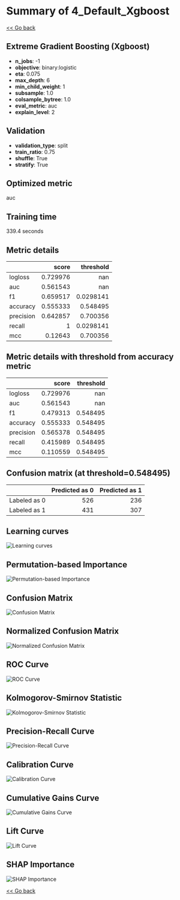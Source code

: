 # Summary of 4_Default_Xgboost

[<< Go back](../README.md)

## Extreme Gradient Boosting (Xgboost)

- **n_jobs**: -1
- **objective**: binary:logistic
- **eta**: 0.075
- **max_depth**: 6
- **min_child_weight**: 1
- **subsample**: 1.0
- **colsample_bytree**: 1.0
- **eval_metric**: auc
- **explain_level**: 2

## Validation

- **validation_type**: split
- **train_ratio**: 0.75
- **shuffle**: True
- **stratify**: True

## Optimized metric

auc

## Training time

339.4 seconds

## Metric details

|           |    score |   threshold |
|:----------|---------:|------------:|
| logloss   | 0.729976 | nan         |
| auc       | 0.561543 | nan         |
| f1        | 0.659517 |   0.0298141 |
| accuracy  | 0.555333 |   0.548495  |
| precision | 0.642857 |   0.700356  |
| recall    | 1        |   0.0298141 |
| mcc       | 0.12643  |   0.700356  |

## Metric details with threshold from accuracy metric

|           |    score |   threshold |
|:----------|---------:|------------:|
| logloss   | 0.729976 |  nan        |
| auc       | 0.561543 |  nan        |
| f1        | 0.479313 |    0.548495 |
| accuracy  | 0.555333 |    0.548495 |
| precision | 0.565378 |    0.548495 |
| recall    | 0.415989 |    0.548495 |
| mcc       | 0.110559 |    0.548495 |

## Confusion matrix (at threshold=0.548495)

|              |   Predicted as 0 |   Predicted as 1 |
|:-------------|-----------------:|-----------------:|
| Labeled as 0 |              526 |              236 |
| Labeled as 1 |              431 |              307 |

## Learning curves

![Learning curves](learning_curves.png)

## Permutation-based Importance

![Permutation-based Importance](permutation_importance.png)

## Confusion Matrix

![Confusion Matrix](confusion_matrix.png)

## Normalized Confusion Matrix

![Normalized Confusion Matrix](confusion_matrix_normalized.png)

## ROC Curve

![ROC Curve](roc_curve.png)

## Kolmogorov-Smirnov Statistic

![Kolmogorov-Smirnov Statistic](ks_statistic.png)

## Precision-Recall Curve

![Precision-Recall Curve](precision_recall_curve.png)

## Calibration Curve

![Calibration Curve](calibration_curve_curve.png)

## Cumulative Gains Curve

![Cumulative Gains Curve](cumulative_gains_curve.png)

## Lift Curve

![Lift Curve](lift_curve.png)

## SHAP Importance

![SHAP Importance](shap_importance.png)

[<< Go back](../README.md)
